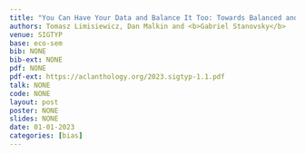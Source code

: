 ```yaml
---
title: "You Can Have Your Data and Balance It Too: Towards Balanced and Efficient Multilingual Models"
authors: Tomasz Limisiewicz, Dan Malkin and <b>Gabriel Stanovsky</b>
venue: SIGTYP
base: eco-sem
bib: NONE
bib-ext: NONE
pdf: NONE
pdf-ext: https://aclanthology.org/2023.sigtyp-1.1.pdf
talk: NONE
code: NONE
layout: post
poster: NONE
slides: NONE
date: 01-01-2023
categories: [bias]
---
```

